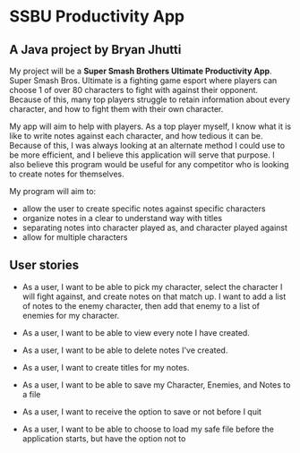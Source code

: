 # SSBU Productivity App

## A Java project by Bryan Jhutti

My project will be a **Super Smash Brothers Ultimate Productivity App**. Super Smash Bros. Ultimate is a
fighting game esport where players can choose 1 of over 80 characters to fight with against 
their opponent. Because of this, many top players struggle to retain information about every 
character, and how to fight them with their own character.

My app will aim to help with players. As a top player myself, I know what it is like to write 
notes against each character, and how tedious it can be. Because of this, I was always looking at 
an alternate method I could use to be more efficient, and I believe this 
application will serve that purpose. I also believe this program would be useful for any competitor who 
is looking to create notes for themselves. 

My program will aim to: 
- allow the user to create specific notes against specific characters
- organize notes in a clear to understand way with titles 
- separating notes into character played as, and character played against
- allow for multiple characters 


## User stories 

- As a user, I want to be able to pick my character, select the character I will fight against, and create notes
on that match up. I want to add a list of notes to the enemy character, then add that enemy to a list of enemies for my
character.

- As a user, I want to be able to view every note I have created. 

- As a user, I want to be able to delete notes I've created. 

- As a user, I want to create titles for my notes.

- As a user, I want to be able to save my Character, Enemies, and Notes to a file

- As a user, I want to receive the option to save or not before I quit

- As a user, I want to be able to choose to load my safe file before the application starts, but have the option not to
 